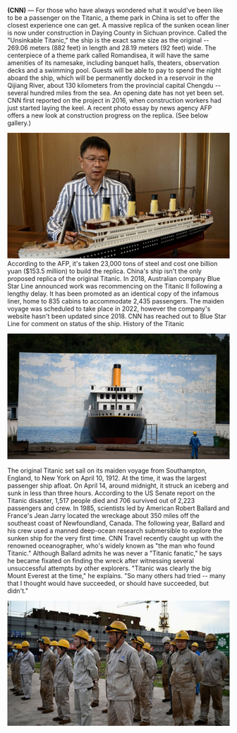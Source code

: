 **(CNN)** — For those who have always wondered what it would've been like to be a passenger on the Titanic, a theme park in China is set to offer the closest experience one can get.
A massive replica of the sunken ocean liner is now under construction in Daying County in Sichuan province.
Called the "Unsinkable Titanic," the ship is the exact same size as the original -- 269.06 meters (882 feet) in length and 28.19 meters (92 feet) wide.
The centerpiece of a theme park called Romandisea, it will have the same amenities of its namesake, including banquet halls, theaters, observation decks and a swimming pool. Guests will be able to pay to spend the night aboard the ship, which will be permanently docked in a reservoir in the Qijiang River, about 130 kilometers from the provincial capital Chengdu -- several hundred miles from the sea.
An opening date has not yet been set.
CNN first reported on the project in 2016, when construction workers had just started laying the keel. A recent photo essay by news agency AFP offers a new look at construction progress on the replica. (See below gallery.)

![Picture 1](picture1.jpg)
According to the AFP, it's taken 23,000 tons of steel and cost one billion yuan ($153.5 million) to build the replica.
China's ship isn't the only proposed replica of the original Titanic.
In 2018, Australian company Blue Star Line announced work was recommencing on the Titanic II following a lengthy delay. It has been promoted as an identical copy of the infamous liner, home to 835 cabins to accommodate 2,435 passengers.
The maiden voyage was scheduled to take place in 2022, however the company's website hasn't been updated since 2018. CNN has reached out to Blue Star Line for comment on status of the ship.
History of the Titanic

![Picture 2](picture2.jpg)

The original Titanic set sail on its maiden voyage from Southampton, England, to New York on April 10, 1912.
At the time, it was the largest passenger ship afloat.
On April 14, around midnight, it struck an iceberg and sunk in less than three hours. According to the US Senate report on the Titanic disaster, 1,517 people died and 706 survived out of 2,223 passengers and crew.
In 1985, scientists led by American Robert Ballard and France's Jean Jarry located the wreckage about 350 miles off the southeast coast of Newfoundland, Canada. The following year, Ballard and his crew used a manned deep-ocean research submersible to explore the sunken ship for the very first time.
CNN Travel recently caught up with the renowned oceanographer, who's widely known as "the man who found Titanic."
Although Ballard admits he was never a "Titanic fanatic," he says he became fixated on finding the wreck after witnessing several unsuccessful attempts by other explorers.
"Titanic was clearly the big Mount Everest at the time," he explains. "So many others had tried -- many that I thought would have succeeded, or should have succeeded, but didn't."

![Picture 3](picture3.jpg)